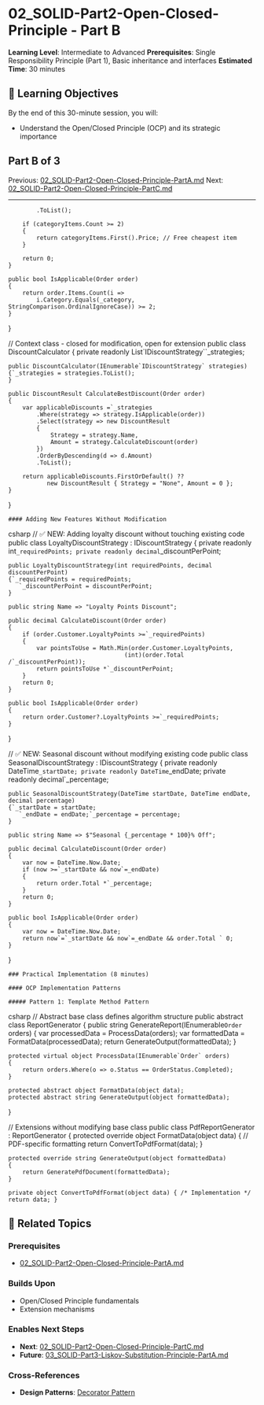 # 02_SOLID-Part2-Open-Closed-Principle - Part B

**Learning Level**: Intermediate to Advanced
**Prerequisites**: Single Responsibility Principle (Part 1), Basic inheritance and interfaces
**Estimated Time**: 30 minutes

## 🎯 Learning Objectives

By the end of this 30-minute session, you will:

- Understand the Open/Closed Principle (OCP) and its strategic importance

## Part B of 3

Previous: [02_SOLID-Part2-Open-Closed-Principle-PartA.md](02_SOLID-Part2-Open-Closed-Principle-PartA.md)
Next: [02_SOLID-Part2-Open-Closed-Principle-PartC.md](02_SOLID-Part2-Open-Closed-Principle-PartC.md)

---

            .ToList();

        if (categoryItems.Count >= 2)
        {
            return categoryItems.First().Price; // Free cheapest item
        }

        return 0;
    }

    public bool IsApplicable(Order order)
    {
        return order.Items.Count(i =>
            i.Category.Equals(_category, StringComparison.OrdinalIgnoreCase)) >= 2;
    }
}

// Context class - closed for modification, open for extension
public class DiscountCalculator
{
    private readonly List`IDiscountStrategy``_strategies;

    public DiscountCalculator(IEnumerable`IDiscountStrategy` strategies)
    {`_strategies = strategies.ToList();
    }

    public DiscountResult CalculateBestDiscount(Order order)
    {
        var applicableDiscounts =`_strategies
            .Where(strategy => strategy.IsApplicable(order))
            .Select(strategy => new DiscountResult
            {
                Strategy = strategy.Name,
                Amount = strategy.CalculateDiscount(order)
            })
            .OrderByDescending(d => d.Amount)
            .ToList();

        return applicableDiscounts.FirstOrDefault() ??
               new DiscountResult { Strategy = "None", Amount = 0 };
    }
}

    #### Adding New Features Without Modification
csharp
// ✅ NEW: Adding loyalty discount without touching existing code
public class LoyaltyDiscountStrategy : IDiscountStrategy
{
    private readonly int`_requiredPoints;
    private readonly decimal`_discountPerPoint;

    public LoyaltyDiscountStrategy(int requiredPoints, decimal discountPerPoint)
    {`_requiredPoints = requiredPoints;
       `_discountPerPoint = discountPerPoint;
    }

    public string Name => "Loyalty Points Discount";

    public decimal CalculateDiscount(Order order)
    {
        if (order.Customer.LoyaltyPoints >=`_requiredPoints)
        {
            var pointsToUse = Math.Min(order.Customer.LoyaltyPoints,
                                     (int)(order.Total /`_discountPerPoint));
            return pointsToUse *`_discountPerPoint;
        }
        return 0;
    }

    public bool IsApplicable(Order order)
    {
        return order.Customer?.LoyaltyPoints >=`_requiredPoints;
    }
}

// ✅ NEW: Seasonal discount without modifying existing code
public class SeasonalDiscountStrategy : IDiscountStrategy
{
    private readonly DateTime`_startDate;
    private readonly DateTime`_endDate;
    private readonly decimal`_percentage;

    public SeasonalDiscountStrategy(DateTime startDate, DateTime endDate, decimal percentage)
    {`_startDate = startDate;
       `_endDate = endDate;`_percentage = percentage;
    }

    public string Name => $"Seasonal {_percentage * 100}% Off";

    public decimal CalculateDiscount(Order order)
    {
        var now = DateTime.Now.Date;
        if (now >=`_startDate && now`=_endDate)
        {
            return order.Total *`_percentage;
        }
        return 0;
    }

    public bool IsApplicable(Order order)
    {
        var now = DateTime.Now.Date;
        return now`=`_startDate && now`=_endDate && order.Total ` 0;
    }
}

    ### Practical Implementation (8 minutes)

    #### OCP Implementation Patterns

    ##### Pattern 1: Template Method Pattern
csharp
// Abstract base class defines algorithm structure
public abstract class ReportGenerator
{
    public string GenerateReport(IEnumerable`Order` orders)
    {
        var processedData = ProcessData(orders);
        var formattedData = FormatData(processedData);
        return GenerateOutput(formattedData);
    }

    protected virtual object ProcessData(IEnumerable`Order` orders)
    {
        return orders.Where(o => o.Status == OrderStatus.Completed);
    }

    protected abstract object FormatData(object data);
    protected abstract string GenerateOutput(object formattedData);
}

// Extensions without modifying base class
public class PdfReportGenerator : ReportGenerator
{
    protected override object FormatData(object data)
    {
        // PDF-specific formatting
        return ConvertToPdfFormat(data);
    }

    protected override string GenerateOutput(object formattedData)
    {
        return GeneratePdfDocument(formattedData);
    }

    private object ConvertToPdfFormat(object data) { /* Implementation */ return data; }

## 🔗 Related Topics

### **Prerequisites**
- [02_SOLID-Part2-Open-Closed-Principle-PartA.md](02_SOLID-Part2-Open-Closed-Principle-PartA.md)

### **Builds Upon**
- Open/Closed Principle fundamentals
- Extension mechanisms

### **Enables Next Steps**
- **Next**: [02_SOLID-Part2-Open-Closed-Principle-PartC.md](02_SOLID-Part2-Open-Closed-Principle-PartC.md)
- **Future**: [03_SOLID-Part3-Liskov-Substitution-Principle-PartA.md](03_SOLID-Part3-Liskov-Substitution-Principle-PartA.md)

### **Cross-References**
- **Design Patterns**: [Decorator Pattern](../03_Design-Patterns/)
